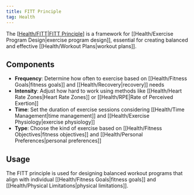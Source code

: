 ```yaml
---
title: FITT Principle
tag: Health
---
```



The [[Health/FITT|FITT Principle]] is a framework for [[Health/Exercise Program Design|exercise program design]], essential for creating balanced and effective [[Health/Workout Plans|workout plans]].

## Components
- **Frequency**: Determine how often to exercise based on [[Health/Fitness Goals|fitness goals]] and [[Health/Recovery|recovery]] needs
- **Intensity**: Adjust how hard to work using methods like [[Health/Heart Rate Zones|Heart Rate Zones]] or [[Health/RPE|Rate of Perceived Exertion]]
- **Time**: Set the duration of exercise sessions considering [[Health/Time Management|time management]] and [[Health/Exercise Physiology|exercise physiology]]
- **Type**: Choose the kind of exercise based on [[Health/Fitness Objectives|fitness objectives]] and [[Health/Personal Preferences|personal preferences]]

## Usage
The FITT principle is used for designing balanced workout programs that align with individual [[Health/Fitness Goals|fitness goals]] and [[Health/Physical Limitations|physical limitations]].


[//begin]: # "Autogenerated link references for markdown compatibility"
[Health/FITT|FITT Principle]: FITT.md "FITT Principle"
[//end]: # "Autogenerated link references"
